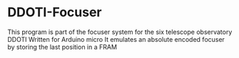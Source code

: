 # DDOTI-Focuser
This program is part of the focuser system for the six telescope observatory DDOTI
Written for Arduino micro 
It emulates an absolute encoded focuser by storing the last position in a FRAM
